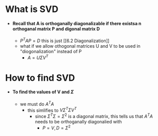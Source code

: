 # What is SVD
- #### Recall that A is orthoganally diagonalizable if there existsa n orthoganal matrix P and digonal  matrix D
	- $P^{T}AP=D$ this is just [[6.2 Diagonalization]]
	- what if we allow othogonal matrices U and V to be used in "diogonalization" instead of P
		- $A=U\Sigma V^T$ 

# How to find SVD
- #### To find the values of V and $\Sigma$
	- we must do $A^{T}A$
		- this simlifies to $V\Sigma^{T}\Sigma V^{T}$
			- since $\Sigma^{T}\Sigma=\Sigma^{2}$ is a diagonal matrix, this tells us that $A^{T}A$ needs to be orthoganally diagonalied with
				- $P=V,D=\Sigma^2$